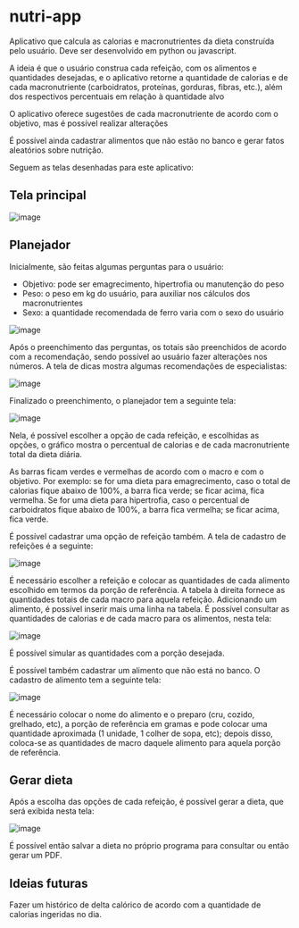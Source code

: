 # nutri-app
Aplicativo que calcula as calorias e macronutrientes da dieta construída pelo usuário. Deve ser desenvolvido em python ou javascript.

A ideia é que o usuário construa cada refeição, com os alimentos e quantidades desejadas, e o aplicativo retorne a quantidade de calorias e de cada macronutriente (carboidratos, proteínas, gorduras, fibras, etc.), além dos respectivos percentuais em relação à quantidade alvo

O aplicativo oferece sugestões de cada macronutriente de acordo com o objetivo, mas é possível realizar alterações

É possível ainda cadastrar alimentos que não estão no banco e gerar fatos aleatórios sobre nutrição.

Seguem as telas desenhadas para este aplicativo:

## Tela principal
![image](https://github.com/leticiafaria7/nutri-app/assets/95353211/b3abafe7-1bb3-4949-a7f5-cae113868c30)

## Planejador
Inicialmente, são feitas algumas perguntas para o usuário:
- Objetivo: pode ser emagrecimento, hipertrofia ou manutenção do peso
- Peso: o peso em kg do usuário, para auxiliar nos cálculos dos macronutrientes
- Sexo: a quantidade recomendada de ferro varia com o sexo do usuário

![image](https://github.com/leticiafaria7/nutri-app/assets/95353211/a20136d6-5fe3-4e2b-acdf-ea29c120e09c)

Após o preenchimento das perguntas, os totais são preenchidos de acordo com a recomendação, sendo possível ao usuário fazer alterações nos números. A tela de dicas mostra algumas recomendações de especialistas:

![image](https://github.com/leticiafaria7/nutri-app/assets/95353211/38675e88-0460-4c87-b2b8-dc2c073732c8)

Finalizado o preenchimento, o planejador tem a seguinte tela:

![image](https://github.com/leticiafaria7/nutri-app/assets/95353211/437fbb58-a92d-4251-9257-80cb2b2d3618)

Nela, é possível escolher a opção de cada refeição, e escolhidas as opções, o gráfico mostra o percentual de calorias e de cada macronutriente total da dieta diária.

As barras ficam verdes e vermelhas de acordo com o macro e com o objetivo. Por exemplo: se for uma dieta para emagrecimento, caso o total de calorias fique abaixo de 100%, a barra fica verde; se ficar acima, fica vermelha. Se for uma dieta para hipertrofia, caso o percentual de carboidratos fique abaixo de 100%, a barra fica vermelha; se ficar acima, fica verde.

É possível cadastrar uma opção de refeição também. A tela de cadastro de refeições é a seguinte:

![image](https://github.com/leticiafaria7/nutri-app/assets/95353211/8db06097-d604-4da4-91d9-d3833784d183)

É necessário escolher a refeição e colocar as quantidades de cada alimento escolhido em termos da porção de referência. A tabela à direita fornece as quantidades totais de cada macro para aquela refeição. Adicionando um alimento, é possível inserir mais uma linha na tabela. É possível consultar as quantidades de calorias e de cada macro para os alimentos, nesta tela:

![image](https://github.com/leticiafaria7/nutri-app/assets/95353211/561b1034-1ed9-4c52-a10f-6020c0bacb81)

É possível simular as quantidades com a porção desejada.

É possível também cadastrar um alimento que não está no banco. O cadastro de alimento tem a seguinte tela:

![image](https://github.com/leticiafaria7/nutri-app/assets/95353211/0d9fa84b-cf47-46ba-a99f-b9db11c7ed6f)

É necessário colocar o nome do alimento e o preparo (cru, cozido, grelhado, etc), a porção de referência em gramas e pode colocar uma quantidade aproximada (1 unidade, 1 colher de sopa, etc); depois disso, coloca-se as quantidades de macro daquele alimento para aquela porção de referência.

## Gerar dieta

Após a escolha das opções de cada refeição, é possível gerar a dieta, que será exibida nesta tela:

![image](https://github.com/leticiafaria7/nutri-app/assets/95353211/91b478b1-2d28-4e57-a9ee-0688a50db3d4)

É possível então salvar a dieta no próprio programa para consultar ou então gerar um PDF.

## Ideias futuras

Fazer um histórico de delta calórico de acordo com a quantidade de calorias ingeridas no dia.
